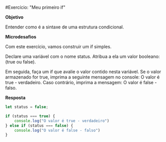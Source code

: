 #Exercício: "Meu primeiro if"


**Objetivo**

Entender como é a sintaxe de uma estrutura condicional.

**Microdesafios**

Com este exercício, vamos construir um if simples.

Declare uma variável com o nome status. Atribua a ela um valor booleano: (true ou false).

Em seguida, faça um if que avalie o valor contido nesta variável. Se o valor armazenado for true, imprima a seguinte mensagem no console: O valor é true - verdadeiro. Caso contrário, imprima a mensagem: O valor é false - falso.


**Resposta**

```js
let status = false;

if (status === true) {
    console.log("O valor é true - verdadeiro")
} else if (status === false) {
    console.log("O valor é false - falso")
}

```

